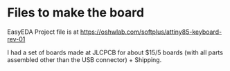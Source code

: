 # Files to make the board

EasyEDA Project file is at https://oshwlab.com/softplus/attiny85-keyboard-rev-01

I had a set of boards made at JLCPCB for about $15/5 boards (with all parts assembled other than the USB connector) + Shipping. 
